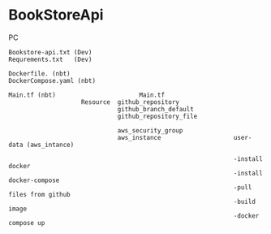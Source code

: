 # BookStoreApi




PC

    Bookstore-api.txt (Dev)
    Requrements.txt   (Dev)

    Dockerfile. (nbt)
    DockerCompose.yaml (nbt)
    
    Main.tf (nbt)                       Main.tf
                        Resource  github_repository
                                  github_branch_default
                                  github_repository_file

                                  aws_security_group
                                  aws_instance                    user-data (aws_intance)

                                                                  -install docker
                                                                  -install docker-compose
                                                                  -pull files from github
                                                                  -build image
                                                                  -docker compose up


